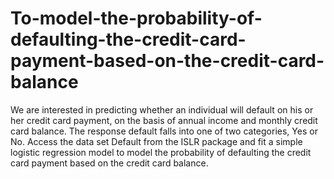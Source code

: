 # To-model-the-probability-of-defaulting-the-credit-card-payment-based-on-the-credit-card-balance
We are interested in predicting whether an individual will default on his or her credit card payment, on the basis of annual income and monthly credit card balance. The response default falls into one of two categories, Yes or No. Access the data set Default from the ISLR package and fit a simple logistic regression model to model the probability of defaulting the credit card payment based on the credit card balance.

